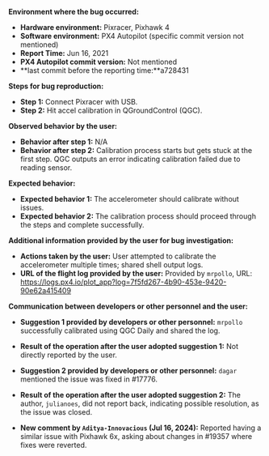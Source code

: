**Environment where the bug occurred:**

- **Hardware environment:** Pixracer, Pixhawk 4
- **Software environment:** PX4 Autopilot (specific commit version not mentioned)
- **Report Time:** Jun 16, 2021
- **PX4 Autopilot commit version:** Not mentioned
- **last commit before the reporting time:**a728431

**Steps for bug reproduction:**

- **Step 1:** Connect Pixracer with USB.
- **Step 2:** Hit accel calibration in QGroundControl (QGC).

**Observed behavior by the user:**

- **Behavior after step 1:** N/A
- **Behavior after step 2:** Calibration process starts but gets stuck at the first step. QGC outputs an error indicating calibration failed due to reading sensor.

**Expected behavior:**

- **Expected behavior 1:** The accelerometer should calibrate without issues.
- **Expected behavior 2:** The calibration process should proceed through the steps and complete successfully.

**Additional information provided by the user for bug investigation:**

- **Actions taken by the user:** User attempted to calibrate the accelerometer multiple times; shared shell output logs.
- **URL of the flight log provided by the user:** Provided by `mrpollo`, URL: https://logs.px4.io/plot_app?log=7f5fd267-4b90-453e-9420-90e62a415409

**Communication between developers or other personnel and the user:**

- **Suggestion 1 provided by developers or other personnel:** `mrpollo` successfully calibrated using QGC Daily and shared the log.
- **Result of the operation after the user adopted suggestion 1:** Not directly reported by the user.
  
- **Suggestion 2 provided by developers or other personnel:** `dagar` mentioned the issue was fixed in \#17776.
- **Result of the operation after the user adopted suggestion 2:** The author, `julianoes`, did not report back, indicating possible resolution, as the issue was closed.

- **New comment by `Aditya-Innovacious` (Jul 16, 2024):** Reported having a similar issue with Pixhawk 6x, asking about changes in \#19357 where fixes were reverted.

